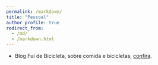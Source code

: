 ```yaml
---
permalink: /markdown/
title: "Pessoal"
author_profile: true
redirect_from: 
  - /md/
  - /markdown.html
---
```


- Blog Fui de Bicicleta, sobre comida e bicicletas, [confira](https://fuidebicicleta.wordpress.com/). 


